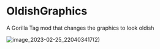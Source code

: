 # OldishGraphics
A Gorilla Tag mod that changes the graphics to look oldish

![image_2023-02-25_220403417(2)](https://user-images.githubusercontent.com/118480096/221387594-cdae1279-d190-4967-a5be-ae17d70069c7.png)
